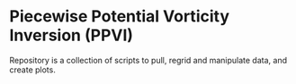# Piecewise Potential Vorticity Inversion (PPVI)
Repository is a collection of scripts to pull, regrid and manipulate data, and create plots. 
